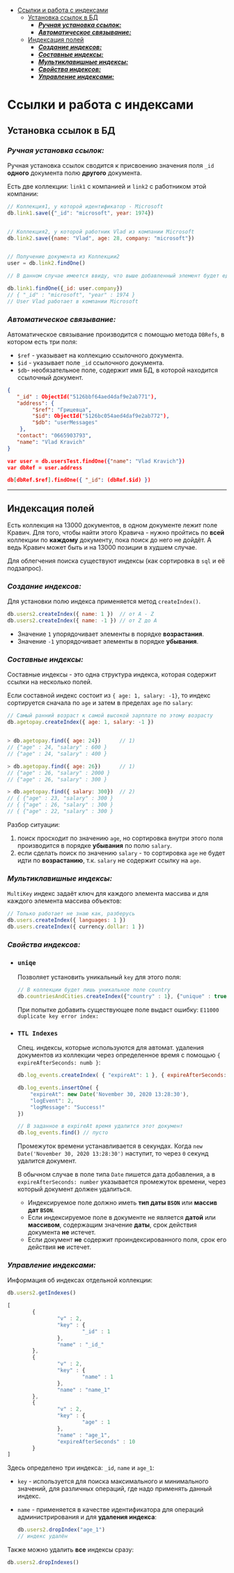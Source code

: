 - [Ссылки и работа с индексами](#ссылки-и-работа-с-индексами)
  - [Установка ссылок в БД](#установка-ссылок-в-бд)
    - [***Ручная установка ссылок:***](#ручная-установка-ссылок)
    - [***Автоматическое связывание:***](#автоматическое-связывание)
  - [Индексация полей](#индексация-полей)
    - [***Создание индексов:***](#создание-индексов)
    - [***Составные индексы:***](#составные-индексы)
    - [***Мультиклавишные индексы:***](#мультиклавишные-индексы)
    - [***Свойства индексов:***](#свойства-индексов)
    - [***Управление индексами:***](#управление-индексами)

# Ссылки и работа с индексами

## Установка ссылок в БД

### ***Ручная установка ссылок:***

Ручная установка ссылок сводится к присвоению значения поля `_id` **одного** документа полю **другого** документа.

Есть две коллекции: `link1` с компанией и `link2` с работником этой компании:

```javascript
// Коллекция1, у которой идентификатор - Microsoft
db.link1.save({"_id": "microsoft", year: 1974})


// Коллекция2, у которой работник Vlad из компании Microsoft
db.link2.save({name: "Vlad", age: 28, company: "microsoft"})


// Получение документа из Коллекции2
user = db.link2.findOne()

// В данном случае имеется ввиду, что выше добавленный элемент будет единственным в коллекции

db.link1.findOne({_id: user.company})
// { "_id" : "microsoft", "year" : 1974 }
// User Vlad работает в компании Microsoft
```

### ***Автоматическое связывание:***

Автоматическое связывание производится с помощью метода `DBRefs`, в котором есть три поля:

* `$ref` - указывает на коллекцию ссылочного документа.
* `$id` - указывает поле `_id` ссылочного документа.
* `$db`- необязательное поле, содержит имя БД, в которой находится ссылочный документ.


```json
{
   "_id" : ObjectId("5126bbf64aed4daf9e2ab771"),
   "address": {
        "$ref": "Грицевца",
        "$id": ObjectId("5126bc054aed4daf9e2ab772"),
        "$db": "userMessages"
    },
   "contact": "0665903793",
   "name": "Vlad Kravich"
}

var user = db.usersTest.findOne({"name": "Vlad Kravich"})
var dbRef = user.address

db[dbRef.$ref].findOne({ "_id": (dbRef.$id) })
```
***


## Индексация полей

Есть коллекция на 13000 документов, в одном документе лежит поле Кравич. Для того, чтобы найти этого Кравича - нужно пройтись по **всей** коллекции по **каждому** документу, пока поиск до него не дойдёт. А ведь Кравич может быть и на 13000 позиции в худшем случае.

Для облегчения поиска существуют индексы (как сортировка в `sql` и её подзапрос). 

### ***Создание индексов:***

Для установки полю индекса применяется метод `createIndex()`.

```javascript
db.users2.createIndex({ name: 1 })  // от A - Z
db.users2.createIndex({ name: -1 }) // от Z до A
```

* Значение `1` упорядочивает элементы в порядке **возрастания**.
* Значение `-1` упорядочивает элементы в порядке **убывания**.

### ***Составные индексы:***

Составные индексы - это одна структура индекса, которая содержит ссылки на несколько полей.

Если составной индекс состоит из `{ age: 1, salary: -1}`, то индекс сортируется сначала по `age` и затем в пределах `age` по `salary`:

```javascript
// Самый ранний возраст к самой высокой зарплате по этому возрасту
db.agetopay.createIndex({ age: 1, salary: -1 })


> db.agetopay.find({ age: 24})      // 1)
// {"age" : 24, "salary" : 600 }
// {"age" : 24, "salary" : 400 }

> db.agetopay.find({ age: 26})      // 1)
// {"age" : 26, "salary" : 2000 }
// {"age" : 26, "salary" : 300 }

> db.agetopay.find({ salary: 300})  // 2)
// { {"age" : 23, "salary" : 300 }
// { {"age" : 26, "salary" : 300 }
// { {"age" : 22, "salary" : 300 }
```

Разбор ситуации: 
1. поиск просходит по значению `age`, но сортировка внутри этого поля производится в порядке **убывания** по полю `salary`. 
2. если сделать поиск по значению `salary` - то сортировка `age` не будет идти по **возрастанию**, т.к. `salary` не содержит ссылку на `age`.


### ***Мультиклавишные индексы:***

`MultiKey` индекс задаёт ключ для каждого элемента массива и для каждого элемента массива объектов:

```javascript
// Только работает не знаю как, разберусь
db.users.createIndex({ languages: 1 })
db.users.createIndex({ currency.dollar: 1 })
```

### ***Свойства индексов:***

* ### `uniqe`
    Позволяет установить уникальный `key` для этого поля:

    ```javascript
    // В коллекции будет лишь уникальное поле country
    db.countriesAndCities.createIndex({"country" : 1}, {"unique" : true})
    ```

    При попытке добавить существующее поле выдаст ошибку: `E11000 duplicate key error index:`

* ### `TTL Indexes`
    Спец. индексы, которые используются для автомат. удаления документов из коллекции через определенное время с помощью `{ expireAfterSeconds: numb }`:

    ```javascript
    db.log_events.createIndex( { "expireAt": 1 }, { expireAfterSeconds: 0 } )

    db.log_events.insertOne( {
        "expireAt": new Date('November 30, 2020 13:28:30'),
        "logEvent": 2,
        "logMessage": "Success!"
    })

    // В заданное в expireAt время удалится этот документ
    db.log_events.find() // пусто
    ```

    Промежуток времени устанавливается в секундах. Когда `new Date('November 30, 2020 13:28:30')` наступит, то через `0` секунд удалится документ. 

    В обычном случае в поле типа `Date` пишется дата добавления, а в `expireAfterSeconds: number` указывается промежуток времени, через который документ должен удалиться.

    * Индексируемое поле должно иметь **тип даты `BSON`** или **массив дат `BSON`**.
    * Если индексируемое поле в документе не является **датой** или **массивом**, содержащим значение **даты**, срок действия документа **не** истечет.
    * Если документ **не** содержит проиндексированного поля, срок его действия **не** истечет.

### ***Управление индексами:***

Информация об индексах отдельной коллекции:

```javascript
db.users2.getIndexes()

[
        {
                "v" : 2,
                "key" : {
                        "_id" : 1
                },
                "name" : "_id_"
        },
        {
                "v" : 2,
                "key" : {
                        "name" : 1
                },
                "name" : "name_1"
        },
        {
                "v" : 2,
                "key" : {
                        "age" : 1
                },
                "name" : "age_1",
                "expireAfterSeconds" : 10
        }
]
```

Здесь определено три индекса: `_id`, `name` и `age_1`:
* `key` - используется для поиска максимального и минимального значений, для различных операций, где надо применять данный индекс.
* `name` - применяется в качестве идентификатора для операций администрирования и для **удаления индекса**:

    ```javascript
    db.users2.dropIndex("age_1")
    // индекс удалён
    ```

Также можно удалить **все** индексы сразу:

```javascript
db.users2.dropIndexes()
```